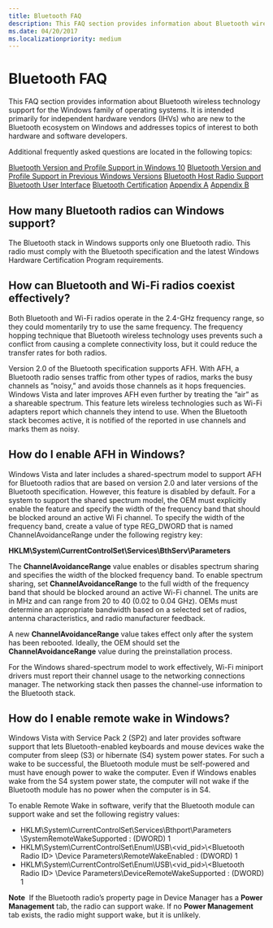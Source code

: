 ```yaml
---
title: Bluetooth FAQ
description: This FAQ section provides information about Bluetooth wireless technology support for the Windows family of operating systems.
ms.date: 04/20/2017
ms.localizationpriority: medium
---
```


# Bluetooth FAQ


This FAQ section provides information about Bluetooth wireless technology support for the Windows family of operating systems. It is intended primarily for independent hardware vendors (IHVs) who are new to the Bluetooth ecosystem on Windows and addresses topics of interest to both hardware and software developers.

Additional frequently asked questions are located in the following topics:

[Bluetooth Version and Profile Support in Windows 10](general-bluetooth-support-in-windows.md)
[Bluetooth Version and Profile Support in Previous Windows Versions](bluetooth-support-in-previous-windows-versions.md)
[Bluetooth Host Radio Support](bluetooth-host-radio-support.md)
[Bluetooth User Interface](bluetooth-user-interface.md)
[Bluetooth Certification](bluetooth-certification.md)
[Appendix A](bluetooth-faq--appendix-a.yml)
[Appendix B](bluetooth-faq--appendix-b.md)
## <span id="How_many_Bluetooth_radios_can_Windows_support_"></span><span id="how_many_bluetooth_radios_can_windows_support_"></span><span id="HOW_MANY_BLUETOOTH_RADIOS_CAN_WINDOWS_SUPPORT_"></span>How many Bluetooth radios can Windows support?


The Bluetooth stack in Windows supports only one Bluetooth radio. This radio must comply with the Bluetooth specification and the latest Windows Hardware Certification Program requirements.

## <span id="How_can_Bluetooth_and_Wi-Fi_radios_coexist_effectively_"></span><span id="how_can_bluetooth_and_wi-fi_radios_coexist_effectively_"></span><span id="HOW_CAN_BLUETOOTH_AND_WI-FI_RADIOS_COEXIST_EFFECTIVELY_"></span>How can Bluetooth and Wi-Fi radios coexist effectively?


Both Bluetooth and Wi-Fi radios operate in the 2.4-GHz frequency range, so they could momentarily try to use the same frequency. The frequency hopping technique that Bluetooth wireless technology uses prevents such a conflict from causing a complete connectivity loss, but it could reduce the transfer rates for both radios.

Version 2.0 of the Bluetooth specification supports AFH. With AFH, a Bluetooth radio senses traffic from other types of radios, marks the busy channels as ”noisy,” and avoids those channels as it hops frequencies. Windows Vista and later improves AFH even further by treating the ”air” as a shareable spectrum. This feature lets wireless technologies such as Wi-Fi adapters report which channels they intend to use. When the Bluetooth stack becomes active, it is notified of the reported in use channels and marks them as noisy.

## <span id="How_do_I_enable_AFH_in_Windows_"></span><span id="how_do_i_enable_afh_in_windows_"></span><span id="HOW_DO_I_ENABLE_AFH_IN_WINDOWS_"></span>How do I enable AFH in Windows?


Windows Vista and later includes a shared-spectrum model to support AFH for Bluetooth radios that are based on version 2.0 and later versions of the Bluetooth specification. However, this feature is disabled by default. For a system to support the shared spectrum model, the OEM must explicitly enable the feature and specify the width of the frequency band that should be blocked around an active Wi Fi channel. To specify the width of the frequency band, create a value of type REG\_DWORD that is named ChannelAvoidanceRange under the following registry key:

**HKLM\\System\\CurrentControlSet\\Services\\BthServ\\Parameters**

The **ChannelAvoidanceRange** value enables or disables spectrum sharing and specifies the width of the blocked frequency band. To enable spectrum sharing, set **ChannelAvoidanceRange** to the full width of the frequency band that should be blocked around an active Wi-Fi channel. The units are in MHz and can range from 20 to 40 (0.02 to 0.04 GHz). OEMs must determine an appropriate bandwidth based on a selected set of radios, antenna characteristics, and radio manufacturer feedback.

A new **ChannelAvoidanceRange** value takes effect only after the system has been rebooted. Ideally, the OEM should set the **ChannelAvoidanceRange** value during the preinstallation process.

For the Windows shared-spectrum model to work effectively, Wi-Fi miniport drivers must report their channel usage to the networking connections manager. The networking stack then passes the channel-use information to the Bluetooth stack.

## <span id="How_do_I_enable_remote_wake_in_Windows_"></span><span id="how_do_i_enable_remote_wake_in_windows_"></span><span id="HOW_DO_I_ENABLE_REMOTE_WAKE_IN_WINDOWS_"></span>How do I enable remote wake in Windows?


Windows Vista with Service Pack 2 (SP2) and later provides software support that lets Bluetooth-enabled keyboards and mouse devices wake the computer from sleep (S3) or hibernate (S4) system power states. For such a wake to be successful, the Bluetooth module must be self-powered and must have enough power to wake the computer. Even if Windows enables wake from the S4 system power state, the computer will not wake if the Bluetooth module has no power when the computer is in S4.

To enable Remote Wake in software, verify that the Bluetooth module can support wake and set the following registry values:

-   HKLM\\System\\CurrentControlSet\\Services\\Bthport\\Parameters \\SystemRemoteWakeSupported : (DWORD) 1
-   HKLM\\System\\CurrentControlSet\\Enum\\USB\\&lt;vid\_pid&gt;\\&lt;Bluetooth Radio ID&gt; \\Device Parameters\\RemoteWakeEnabled : (DWORD) 1
-   HKLM\\System\\CurrentControlSet\\Enum\\USB\\&lt;vid\_pid&gt;\\&lt;Bluetooth Radio ID&gt; \\Device Parameters\\DeviceRemoteWakeSupported : (DWORD) 1

**Note**  If the Bluetooth radio’s property page in Device Manager has a **Power Management** tab, the radio can support wake. If no **Power Management** tab exists, the radio might support wake, but it is unlikely.

 

 

 






